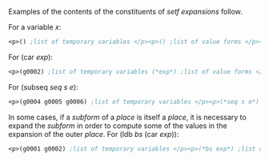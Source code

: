  



Examples of the contents of the constituents of *setf expansions* follow. 



For a variable *x*: 




```lisp title="Figure 5–3. Sample Setf Expansion of a Variable"
<p>() ;list of temporary variables </p><p>() ;list of value forms </p><p>(g0001) ;list of store variables </p><p>(setq *x* g0001) ;storing form </p><p>*x* ;accessing form</p>
```
 



For (car *exp*): 




```lisp title="Figure 5–4. Sample Setf Expansion of a CAR Form"
<p>(g0002) ;list of temporary variables (*exp*) ;list of value forms </p><p>(g0003) ;list of store variables </p><p>(progn (rplaca g0002 g0003) g0003) ;storing form </p><p>(car g0002) ;accessing form</p>
```
 



For (subseq *seq s e*): 




```lisp title="Figure 5–5. Sample Setf Expansion of a SUBSEQ Form"
<p>(g0004 g0005 g0006) ;list of temporary variables </p><p>(*seq s e*) ;list of value forms </p><p>(g0007) ;list of store variables </p><p>(progn (replace g0004 g0007 :start1 g0005 :end1 g0006) g0007) </p><p>;storing form </p><p>(subseq g0004 g0005 g0006) ; accessing form</p>
```
 















In some cases, if a *subform* of a *place* is itself a *place*, it is necessary to expand the *subform* in order to compute some of the values in the expansion of the outer *place*. For (ldb *bs* (car *exp*)): 




```lisp title="Figure 5–6. Sample Setf Expansion of a LDB Form"
<p>(g0001 g0002) ;list of temporary variables </p><p>(*bs exp*) ;list of value forms </p><p>(g0003) ;list of store variables </p><p>(progn (rplaca g0002 (dpb g0003 g0001 (car g0002))) g0003) </p><p>;storing form </p><p>(ldb g0001 (car g0002)) ; accessing form</p>
```
 



